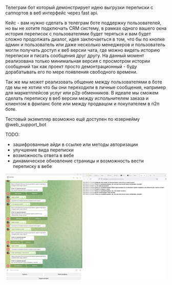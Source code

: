 Телеграм бот который демонстрирует идею выгрузки переписки с саппортов в веб интерфейс через fast api. 

Кейс - вам нужно сделать в телеграм боте поддержку пользователей, но вы не хотите подключать CRM систему, в рамках одного вашего окна история переписок с пользователями
будет теряться и вам будет сложно продолжать диалог, идея заключаеться в том, что бы по кнопке админ и пользователь или даже несколько менеджеров и пользователь могли получать
доступ к веб версии чата, где можно видеть историю переписки и писать сообщения друг другу. На данный момент реализована только минимальная версия с просмотром истории сообщений
 так как проект просто демонтрационный - буду дорабатывать его по мере появления свободного времени. 
 
 Так же мы может реализовать общение между пользователями в боте где мы не хотим что бы они переходили в личные сообщения, например для маркетплейсов услуг или p2p обменников. В идеале мы сможем сделать переписку в веб версии между испольнителем заказа и клиентом в фриланс боте или между продвацом и покупателем в п2п боте.
 
 Тестовый экземпляр возможно ещё доступен по юзернейму @web_support_bot


TODO:
- зашифрованные айди в ссылке или методы авторизации
- улучшение вида переписки 
- возможность ответа в вебе
- динамическое обновление страницы и возможность вести переписку в вебе


![alt text](https://github.com/Grommash9/support_web_bot/blob/main/img.png?raw=true)
